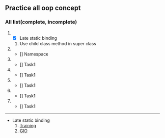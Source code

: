 ## Practice all oop concept

### All list(complete, incomplete)
1. - [x] Late static binding
    1. Use child class method in super class
2. - [] Namespace
3. - [] Task1
4. - [] Task1
5. - [] Task1
6. - [] Task1
7. - [] Task1  



---

- Late static binding
    1. [Training][training]
    2. [GIO][gio]












[training]: https://www.youtube.com/watch?v=ojd4J8P8T6g&t=228s
[gio]: https://www.youtube.com/watch?v=4W5t8g3Rp_0&t=121s

